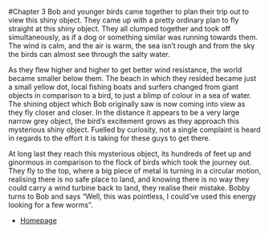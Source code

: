 #Chapter 3 
   Bob and younger birds came together to plan their trip out to view this shiny object.
   They came up with a pretty ordinary plan to fly straight at this shiny object.
   They all clumped together and took off simultaneously, as if a dog or something similar was running towards them.
   The wind is calm, and the air is warm, the sea isn’t rough and from the sky the birds can almost see through the salty water.
 
   As they flew higher and higher to get better wind resistance, the world became smaller below them. The beach in which they resided became just a
    small yellow dot, local fishing boats and surfers changed from giant objects in comparison to a bird, to just a blimp of colour in a sea of water.
    The shining object which Bob originally saw is now coming into view as they fly closer and closer. In the distance it appears to be a very large
    narrow grey object, the bird’s excitement grows as they approach this mysterious shiny object. Fuelled by curiosity, not a single complaint is heard
    in regards to the effort it is taking for these guys to get there.

   At long last they reach this mysterious object, its hundreds of feet up and ginormous in comparison to the flock of birds which took the journey out.
   They fly to the top, where a big piece of metal is turning in a circular motion, realising there is no safe place to land, and knowing there is no way
   they could carry a wind turbine back to land, they realise their mistake. Bobby turns to Bob and says “Well, this was pointless, I could’ve used this
   energy looking for a few worms”.

* [Homepage ](index.md)